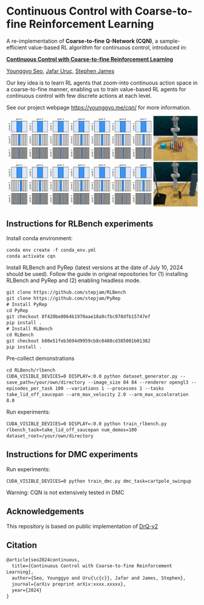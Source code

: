 # Continuous Control with Coarse-to-fine Reinforcement Learning

A re-implementation of **Coarse-to-fine Q-Network (CQN)**, a sample-efficient value-based RL algorithm for continuous control, introduced in:

[**Continuous Control with Coarse-to-fine Reinforcement Learning**](https://younggyo.me/cqn/)

[Younggyo Seo](https://younggyo.me/), [Jafar Uruç](https://github.com/JafarAbdi), [Stephen James](https://stepjam.github.io/)

Our key idea is to learn RL agents that zoom-into continuous action space in a coarse-to-fine manner, enabling us to train value-based RL agents for continuous control with few discrete actions at each level.

See our project webpage https://younggyo.me/cqn/ for more information.

![gif1](media/cqn_gif1.gif)
![gif2](media/cqn_gif2.gif)

## Instructions for RLBench experiments

Install conda environment:
```
conda env create -f conda_env.yml
conda activate cqn
```

Install RLBench and PyRep (latest versions at the date of July 10, 2024 should be used).
Follow the guide in original repositories for (1) installing RLBench and PyRep and (2) enabling headless mode.

```
git clone https://github.com/stepjam/RLBench
git clone https://github.com/stepjam/PyRep
# Install PyRep
cd PyRep
git checkout 8f420be8064b1970aae18a9cfbc978dfb15747ef
pip install .
# Install RLBench
cd RLBench
git checkout b80e51feb3694d9959cb8c0408cd385001b01382
pip install .
```

Pre-collect demonstrations
```
cd RLBench/rlbench
CUDA_VISIBLE_DEVICES=0 DISPLAY=:0.0 python dataset_generator.py --save_path=/your/own/directory --image_size 84 84 --renderer opengl3 --episodes_per_task 100 --variations 1 --processes 1 --tasks take_lid_off_saucepan --arm_max_velocity 2.0 --arm_max_acceleration 8.0
```

Run experiments:
```
CUDA_VISIBLE_DEVICES=0 DISPLAY=:0.0 python train_rlbench.py rlbench_task=take_lid_off_saucepan num_demos=100 dataset_root=/your/own/directory
```

## Instructions for DMC experiments

Run experiments:
```
CUDA_VISIBLE_DEVICES=0 python train_dmc.py dmc_task=cartpole_swingup
```

Warning: CQN is not extensively tested in DMC


## Acknowledgements
This repository is based on public implementation of [DrQ-v2](https://github.com/facebookresearch/drqv2)


## Citation
```
@article{seo2024continuous,
  title={Continuous Control with Coarse-to-fine Reinforcement Learning},
  author={Seo, Younggyo and Uru{\c{c}}, Jafar and James, Stephen},
  journal={arXiv preprint arXiv:xxxx.xxxxx},
  year={2024}
}
```